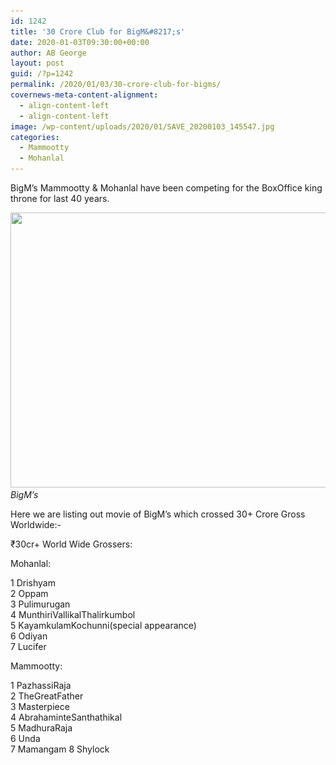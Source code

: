 ```yaml
---
id: 1242
title: '30 Crore Club for BigM&#8217;s'
date: 2020-01-03T09:30:00+00:00
author: AB George
layout: post
guid: /?p=1242
permalink: /2020/01/03/30-crore-club-for-bigms/
covernews-meta-content-alignment:
  - align-content-left
  - align-content-left
image: /wp-content/uploads/2020/01/SAVE_20200103_145547.jpg
categories:
  - Mammootty
  - Mohanlal
---
```

BigM&#8217;s Mammootty & Mohanlal have been competing for the BoxOffice king throne for last 40 years. 

<img loading="lazy" width="845" height="440" src="/wp-content/uploads/2020/01/SAVE_20200103_141335.jpg" alt="" class="wp-image-1244" srcset="/wp-content/uploads/2020/01/SAVE_20200103_141335.jpg 845w, /wp-content/uploads/2020/01/SAVE_20200103_141335-300x156.jpg 300w, /wp-content/uploads/2020/01/SAVE_20200103_141335-768x400.jpg 768w" sizes="(max-width: 845px) 100vw, 845px" /> *BigM&#8217;s* 

Here we are listing out movie of BigM&#8217;s which crossed 30+ Crore Gross Worldwide:-



₹30cr+ World Wide Grossers:

Mohanlal:

1 Drishyam  
2 Oppam  
3 Pulimurugan  
4 MunthiriVallikalThalirkumbol  
5 KayamkulamKochunni(special appearance)  
6 Odiyan  
7 Lucifer

Mammootty:

1 PazhassiRaja  
2 TheGreatFather  
3 Masterpiece  
4 AbrahaminteSanthathikal  
5 MadhuraRaja  
6 Unda  
7 Mamangam 8 Shylock